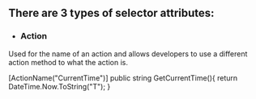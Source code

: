 ## There are 3 types of selector attributes:

- ### Action

Used for the name of an action and allows developers to use a different action method to what the action is.

  [ActionName("CurrentTime")]
      public string GetCurrentTime(){
         return DateTime.Now.ToString("T");
      }